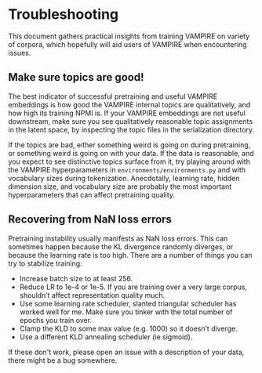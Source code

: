 
# Troubleshooting

This document gathers practical insights from training VAMPIRE on variety of corpora, which hopefully will aid users of VAMPIRE when encountering issues. 

## Make sure topics are good!

The best indicator of successful pretraining and useful VAMPIRE embeddings is how good the VAMPIRE internal topics are qualitatively, and how high its training NPMI is. If your VAMPIRE embeddings are not useful downstream, make sure you see qualitatively reasonable topic assignments in the latent space, by inspecting the topic files in the serialization directory. 

If the topics are bad, either something weird is going on during pretraining, or something weird is going on with your data. If the data is reasonable, and you expect to see distinctive topics surface from it, try playing around with the VAMPIRE hyperparameters in `environments/environments.py` and with vocabulary sizes during tokenization. Anecdotally, learning rate, hidden dimension size, and vocabulary size are probably the most important hyperparameters that can affect pretraining quality.

## Recovering from NaN loss errors

Pretraining instability usually manifests as NaN loss errors. This can sometimes happen because the KL divergence randomly diverges, or because the learning rate is too high. There are a number of things you can try to stabilize training:

* Increase batch size to at least 256.
* Reduce LR to 1e-4 or 1e-5. If you are training over a very large corpus, shouldn’t affect representation quality much.
* Use some learning rate scheduler, slanted triangular scheduler has worked well for me. Make sure you tinker with the total number of epochs you train over.
* Clamp the KLD to some max value (e.g. 1000) so it doesn’t diverge.
* Use a different KLD annealing scheduler (ie sigmoid).

If these don't work, please open an issue with a description of your data, there might be a bug somewhere.